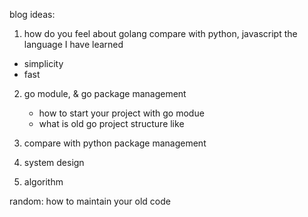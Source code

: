 blog ideas:
 
1. how do you feel about golang compare with python, javascript the language I have learned
  - simplicity 
  - fast
 
2. go module, & go package management
     - how to start your project with go modue
     - what is old go project structure like 

3. compare with python package management


4. system design 


5. algorithm


random: 
    how to maintain your old code
    
